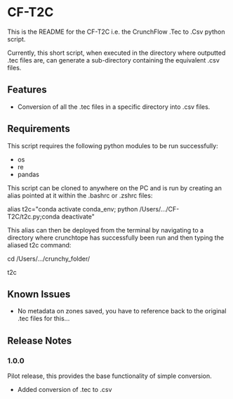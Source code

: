 # CF-T2C
This is the README for the CF-T2C i.e. the CrunchFlow .Tec to .Csv python script.

Currently, this short script, when executed in the directory where outputted .tec files are, can generate a sub-directory containing the equivalent .csv files.

## Features

* Conversion of all the .tec files in a specific directory into .csv files.

## Requirements

This script requires the following python modules to be run successfully:
* os
* re
* pandas

This script can be cloned to anywhere on the PC and is run by creating an alias pointed at it within the .bashrc or .zshrc files:

alias t2c="conda activate conda_env; python /Users/.../CF-T2C/t2c.py;conda deactivate"

This alias can then be deployed from the terminal by navigating to a directory where crunchtope has successfully been run and then typing the aliased t2c command:

cd /Users/.../crunchy_folder/

t2c

## Known Issues

* No metadata on zones saved, you have to reference back to the original .tec files for this...

## Release Notes

### 1.0.0

Pilot release, this provides the base functionality of simple conversion.
* Added conversion of .tec to .csv